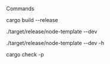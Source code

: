 Commands

cargo build --release

./target/release/node-template --dev   

./target/release/node-template --dev -h 

cargo check -p
